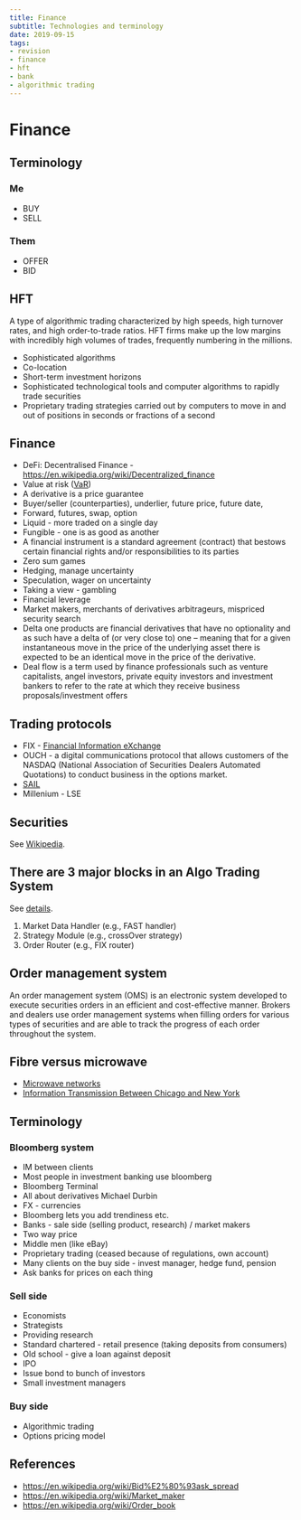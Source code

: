 ```yaml
---
title: Finance
subtitle: Technologies and terminology
date: 2019-09-15
tags:
- revision
- finance
- hft
- bank
- algorithmic trading
---
```


# Finance

## Terminology
### Me
- BUY
- SELL

### Them
- OFFER
- BID

## HFT
A type of algorithmic trading characterized by high speeds, high turnover
rates, and high order-to-trade ratios. HFT firms make up the low margins with
incredibly high volumes of trades, frequently numbering in the millions.

- Sophisticated algorithms
- Co-location
- Short-term investment horizons
- Sophisticated technological tools and computer algorithms to rapidly trade securities
- Proprietary trading strategies carried out by computers to move in and out of positions in seconds or fractions of a second

## Finance
- DeFi: Decentralised Finance - https://en.wikipedia.org/wiki/Decentralized_finance
- Value at risk ([VaR](https://en.wikipedia.org/wiki/Value_at_risk))
- A derivative is a price guarantee
- Buyer/seller (counterparties), underlier, future price, future date,
- Forward, futures, swap, option
- Liquid - more traded on a single day
- Fungible - one is as good as another
- A financial instrument is a standard agreement (contract) that bestows certain financial rights and/or responsibilities to its parties
- Zero sum games
- Hedging, manage uncertainty
- Speculation, wager on uncertainty
- Taking a view - gambling
- Financial leverage
- Market makers, merchants of derivatives arbitrageurs, mispriced security search
- Delta one products are financial derivatives that have no optionality and as such have a delta of (or very close to) one – meaning that for a given instantaneous move in the price of the underlying asset there is expected to be an identical move in the price of the derivative.
- Deal flow is a term used by finance professionals such as venture capitalists, angel investors, private equity investors and investment bankers to refer to the rate at which they receive business proposals/investment offers

## Trading protocols
- FIX - [Financial Information eXchange](https://en.wikipedia.org/wiki/Financial_Information_eXchange)
- OUCH - a digital communications protocol that allows customers of the NASDAQ (National Association of Securities Dealers Automated Quotations) to conduct business in the options market.
- [SAIL](https://en.wikipedia.org/wiki/Sola_Access_Information_Language)
- Millenium - LSE

## Securities
See [Wikipedia](https://en.wikipedia.org/wiki/Security_(finance)).

## There are 3 major blocks in an Algo Trading System
See [details](https://www.quora.com/How-does-an-algorithmic-trading-system-architecture-look-like).

1. Market Data Handler (e.g., FAST handler)
1. Strategy Module (e.g., crossOver strategy)
1. Order Router (e.g., FIX router)

## Order management system
An order management system (OMS) is an electronic system developed to execute
securities orders in an efficient and cost-effective manner. Brokers and
dealers use order management systems when filling orders for various types of
securities and are able to track the progress of each order throughout the
system.

## Fibre versus microwave
- [Microwave networks](https://arstechnica.com/information-technology/2016/11/private-microwave-networks-financial-hft/)
- [Information Transmission Between Chicago and New York](https://arxiv.org/pdf/1302.5966v1.pdf)

## Terminology
### Bloomberg system
- IM between clients
- Most people in investment banking use bloomberg
- Bloomberg Terminal
- All about derivatives Michael Durbin
- FX - currencies
- Bloomberg lets you add trendiness etc.
- Banks - sale side (selling product, research) / market makers
- Two way price
- Middle men (like eBay)
- Proprietary trading (ceased because of regulations, own account)
- Many clients on the buy side - invest manager, hedge fund, pension
- Ask banks for prices on each thing

### Sell side
- Economists
- Strategists
- Providing research
- Standard chartered - retail presence (taking deposits from consumers)
- Old school - give a loan against deposit
- IPO
- Issue bond to bunch of investors
- Small investment managers

### Buy side
- Algorithmic trading
- Options pricing model

## References
- https://en.wikipedia.org/wiki/Bid%E2%80%93ask_spread
- https://en.wikipedia.org/wiki/Market_maker
- https://en.wikipedia.org/wiki/Order_book
